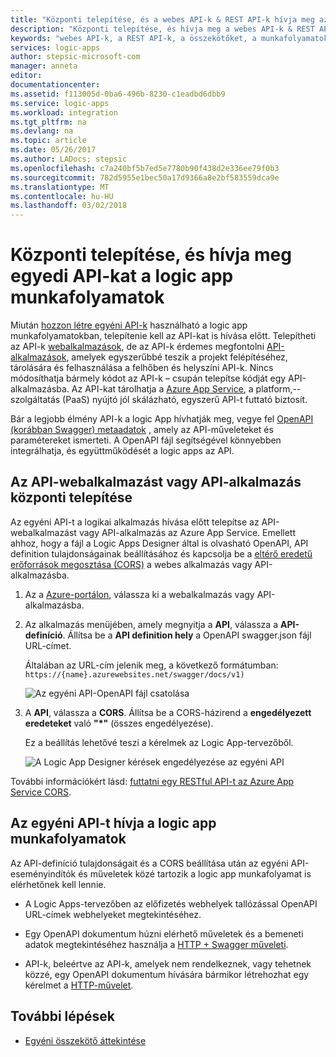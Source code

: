 ```yaml
---
title: "Központi telepítése, és a webes API-k & REST API-k hívja meg az Azure Logic Apps |} Microsoft Docs"
description: "Központi telepítése, és hívja meg a webes API-k & REST API-k a rendszer az Azure Logic Apps integrációs munkafolyamatok"
keywords: "webes API-k, a REST API-k, a összekötőket, a munkafolyamatok, a rendszer integrációja, hitelesítéshez"
services: logic-apps
author: stepsic-microsoft-com
manager: anneta
editor: 
documentationcenter: 
ms.assetid: f113005d-0ba6-496b-8230-c1eadbd6dbb9
ms.service: logic-apps
ms.workload: integration
ms.tgt_pltfrm: na
ms.devlang: na
ms.topic: article
ms.date: 05/26/2017
ms.author: LADocs; stepsic
ms.openlocfilehash: c7a240bf5b7ed5e7780b90f438d2e336ee79f0b3
ms.sourcegitcommit: 782d5955e1bec50a17d9366a8e2bf583559dca9e
ms.translationtype: MT
ms.contentlocale: hu-HU
ms.lasthandoff: 03/02/2018
---
```

# <a name="deploy-and-call-custom-apis-from-logic-app-workflows"></a>Központi telepítése, és hívja meg egyedi API-kat a logic app munkafolyamatok

Miután [hozzon létre egyéni API-k](./logic-apps-create-api-app.md) használható a logic app munkafolyamatokban, telepítenie kell az API-kat is hívása előtt. Telepítheti az API-k [webalkalmazások](../app-service/app-service-web-overview.md), de az API-k érdemes megfontolni [API-alkalmazások](../app-service/app-service-web-tutorial-rest-api.md), amelyek egyszerűbbé teszik a projekt felépítéséhez, tárolására és felhasználása a felhőben és helyszíni API-k. Nincs módosíthatja bármely kódot az API-k – csupán telepítse kódját egy API-alkalmazásba. Az API-kat tárolhatja a [Azure App Service](../app-service/app-service-web-overview.md), a platform,--szolgáltatás (PaaS) nyújtó jól skálázható, egyszerű API-t futtató biztosít.

Bár a legjobb élmény API-k a logic App hívhatják meg, vegye fel [OpenAPI (korábban Swagger) metaadatok](http://swagger.io/specification/) , amely az API-műveleteket és paramétereket ismerteti. A OpenAPI fájl segítségével könnyebben integrálhatja, és együttműködését a logic apps az API.

## <a name="deploy-your-api-as-a-web-app-or-api-app"></a>Az API-webalkalmazást vagy API-alkalmazás központi telepítése

Az egyéni API-t a logikai alkalmazás hívása előtt telepítse az API-webalkalmazást vagy API-alkalmazás az Azure App Service. Emellett ahhoz, hogy a fájl a Logic Apps Designer által is olvasható OpenAPI, API definition tulajdonságainak beállításához és kapcsolja be a [eltérő eredetű erőforrások megosztása (CORS)](../app-service/app-service-web-overview.md) a webes alkalmazás vagy API-alkalmazásba.

1. Az a [Azure-portálon](https://portal.azure.com), válassza ki a webalkalmazás vagy API-alkalmazásba.

2. Az alkalmazás menüjében, amely megnyitja a **API**, válassza a **API-definíció**. Állítsa be a **API definition hely** a OpenAPI swagger.json fájl URL-címet.

   Általában az URL-cím jelenik meg, a következő formátumban: `https://{name}.azurewebsites.net/swagger/docs/v1)`

   ![Az egyéni API-OpenAPI fájl csatolása](./media/logic-apps-custom-api-deploy-call/custom-api-swagger-url.png)

3. A **API**, válassza a **CORS**. Állítsa be a CORS-házirend a **engedélyezett eredeteket** való **"*"** (összes engedélyezése).

   Ez a beállítás lehetővé teszi a kérelmek az Logic App-tervezőből.

   ![A Logic App Designer kérések engedélyezése az egyéni API](./media/logic-apps-custom-api-deploy-call/custom-api-cors.png)

További információkért lásd: [futtatni egy RESTful API-t az Azure App Service CORS](../app-service/app-service-web-tutorial-rest-api.md).

## <a name="call-your-custom-api-from-logic-app-workflows"></a>Az egyéni API-t hívja a logic app munkafolyamatok

Az API-definíció tulajdonságait és a CORS beállítása után az egyéni API-eseményindítók és műveletek közé tartozik a logic app munkafolyamat is elérhetőnek kell lennie. 

*  A Logic Apps-tervezőben az előfizetés webhelyek tallózással OpenAPI URL-címek webhelyeket megtekintéséhez.

*  Egy OpenAPI dokumentum húzni elérhető műveletek és a bemeneti adatok megtekintéséhez használja a [HTTP + Swagger műveleti](../connectors/connectors-native-http-swagger.md).

*  API-k, beleértve az API-k, amelyek nem rendelkeznek, vagy tehetnek közzé, egy OpenAPI dokumentum hívására bármikor létrehozhat egy kérelmet a [HTTP-művelet](../connectors/connectors-native-http.md).

## <a name="next-steps"></a>További lépések

* [Egyéni összekötő áttekintése](../logic-apps/custom-connector-overview.md)